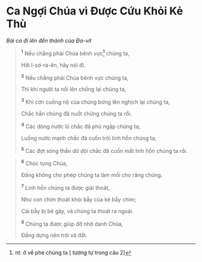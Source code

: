 # Ca Ngợi Chúa vì Ðược Cứu Khỏi Kẻ Thù
*Bài ca đi lên đền thánh của Ða-vít*

> <sup><b>1</b></sup> Nếu chẳng phải Chúa bênh vực[^1] chúng ta,
> 
> Hỡi I-sơ-ra-ên, hãy nói đi.
> 
> <sup><b>2</b></sup> Nếu chẳng phải Chúa bênh vực chúng ta,
> 
> Thì khi người ta nổi lên chống lại chúng ta,
> 
> <sup><b>3</b></sup> Khi cơn cuồng nộ của chúng bừng lên nghịch lại chúng ta,
> 
> Chắc hẳn chúng đã nuốt chửng chúng ta rồi.
> 
> <sup><b>4</b></sup> Các dòng nước lũ chắc đã phủ ngập chúng ta;
> 
> Luồng nước mạnh chắc đã cuốn trôi linh hồn chúng ta;
> 
> <sup><b>5</b></sup> Các đợt sóng thần dữ dội chắc đã cuốn mất linh hồn chúng ta rồi.
>


> <sup><b>6</b></sup> Chúc tụng Chúa,
> 
> Ðấng không cho phép chúng ta làm mồi cho răng chúng.
> 
> <sup><b>7</b></sup> Linh hồn chúng ta được giải thoát,
> 
> Như con chim thoát khỏi bẫy của kẻ bẫy chim;
> 
> Cái bẫy bị bẻ gãy, và chúng ta thoát ra ngoài.
> 
> <sup><b>8</b></sup> Chúng ta được giúp đỡ nhờ danh Chúa,
> 
> Ðấng dựng nên trời và đất.
>

[^1]: nt: ở về phe chúng ta [ tương tự trong câu 2]
